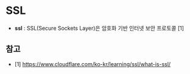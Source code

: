 # SSL

- **ssl** : SSL(Secure Sockets Layer)은 암호화 기반 인터넷 보안 프로토콜 [1]

## 참고
- [1] https://www.cloudflare.com/ko-kr/learning/ssl/what-is-ssl/
